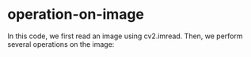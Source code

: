 # operation-on-image
In this code, we first read an image using cv2.imread. Then, we perform several operations on the image:
